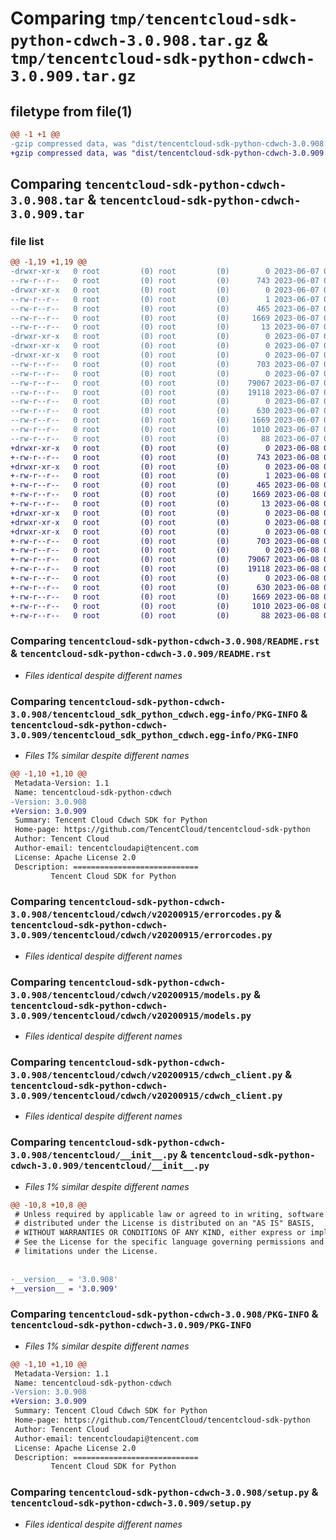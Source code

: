 # Comparing `tmp/tencentcloud-sdk-python-cdwch-3.0.908.tar.gz` & `tmp/tencentcloud-sdk-python-cdwch-3.0.909.tar.gz`

## filetype from file(1)

```diff
@@ -1 +1 @@
-gzip compressed data, was "dist/tencentcloud-sdk-python-cdwch-3.0.908.tar", last modified: Wed Jun  7 00:19:19 2023, max compression
+gzip compressed data, was "dist/tencentcloud-sdk-python-cdwch-3.0.909.tar", last modified: Thu Jun  8 00:20:04 2023, max compression
```

## Comparing `tencentcloud-sdk-python-cdwch-3.0.908.tar` & `tencentcloud-sdk-python-cdwch-3.0.909.tar`

### file list

```diff
@@ -1,19 +1,19 @@
-drwxr-xr-x   0 root         (0) root         (0)        0 2023-06-07 00:19:19.000000 tencentcloud-sdk-python-cdwch-3.0.908/
--rw-r--r--   0 root         (0) root         (0)      743 2023-06-07 00:19:19.000000 tencentcloud-sdk-python-cdwch-3.0.908/README.rst
-drwxr-xr-x   0 root         (0) root         (0)        0 2023-06-07 00:19:19.000000 tencentcloud-sdk-python-cdwch-3.0.908/tencentcloud_sdk_python_cdwch.egg-info/
--rw-r--r--   0 root         (0) root         (0)        1 2023-06-07 00:19:19.000000 tencentcloud-sdk-python-cdwch-3.0.908/tencentcloud_sdk_python_cdwch.egg-info/dependency_links.txt
--rw-r--r--   0 root         (0) root         (0)      465 2023-06-07 00:19:19.000000 tencentcloud-sdk-python-cdwch-3.0.908/tencentcloud_sdk_python_cdwch.egg-info/SOURCES.txt
--rw-r--r--   0 root         (0) root         (0)     1669 2023-06-07 00:19:19.000000 tencentcloud-sdk-python-cdwch-3.0.908/tencentcloud_sdk_python_cdwch.egg-info/PKG-INFO
--rw-r--r--   0 root         (0) root         (0)       13 2023-06-07 00:19:19.000000 tencentcloud-sdk-python-cdwch-3.0.908/tencentcloud_sdk_python_cdwch.egg-info/top_level.txt
-drwxr-xr-x   0 root         (0) root         (0)        0 2023-06-07 00:19:19.000000 tencentcloud-sdk-python-cdwch-3.0.908/tencentcloud/
-drwxr-xr-x   0 root         (0) root         (0)        0 2023-06-07 00:19:19.000000 tencentcloud-sdk-python-cdwch-3.0.908/tencentcloud/cdwch/
-drwxr-xr-x   0 root         (0) root         (0)        0 2023-06-07 00:19:19.000000 tencentcloud-sdk-python-cdwch-3.0.908/tencentcloud/cdwch/v20200915/
--rw-r--r--   0 root         (0) root         (0)      703 2023-06-07 00:19:19.000000 tencentcloud-sdk-python-cdwch-3.0.908/tencentcloud/cdwch/v20200915/errorcodes.py
--rw-r--r--   0 root         (0) root         (0)        0 2023-06-07 00:19:19.000000 tencentcloud-sdk-python-cdwch-3.0.908/tencentcloud/cdwch/v20200915/__init__.py
--rw-r--r--   0 root         (0) root         (0)    79067 2023-06-07 00:19:19.000000 tencentcloud-sdk-python-cdwch-3.0.908/tencentcloud/cdwch/v20200915/models.py
--rw-r--r--   0 root         (0) root         (0)    19118 2023-06-07 00:19:19.000000 tencentcloud-sdk-python-cdwch-3.0.908/tencentcloud/cdwch/v20200915/cdwch_client.py
--rw-r--r--   0 root         (0) root         (0)        0 2023-06-07 00:19:19.000000 tencentcloud-sdk-python-cdwch-3.0.908/tencentcloud/cdwch/__init__.py
--rw-r--r--   0 root         (0) root         (0)      630 2023-06-07 00:19:19.000000 tencentcloud-sdk-python-cdwch-3.0.908/tencentcloud/__init__.py
--rw-r--r--   0 root         (0) root         (0)     1669 2023-06-07 00:19:19.000000 tencentcloud-sdk-python-cdwch-3.0.908/PKG-INFO
--rw-r--r--   0 root         (0) root         (0)     1010 2023-06-07 00:19:19.000000 tencentcloud-sdk-python-cdwch-3.0.908/setup.py
--rw-r--r--   0 root         (0) root         (0)       88 2023-06-07 00:19:19.000000 tencentcloud-sdk-python-cdwch-3.0.908/setup.cfg
+drwxr-xr-x   0 root         (0) root         (0)        0 2023-06-08 00:20:04.000000 tencentcloud-sdk-python-cdwch-3.0.909/
+-rw-r--r--   0 root         (0) root         (0)      743 2023-06-08 00:20:04.000000 tencentcloud-sdk-python-cdwch-3.0.909/README.rst
+drwxr-xr-x   0 root         (0) root         (0)        0 2023-06-08 00:20:04.000000 tencentcloud-sdk-python-cdwch-3.0.909/tencentcloud_sdk_python_cdwch.egg-info/
+-rw-r--r--   0 root         (0) root         (0)        1 2023-06-08 00:20:04.000000 tencentcloud-sdk-python-cdwch-3.0.909/tencentcloud_sdk_python_cdwch.egg-info/dependency_links.txt
+-rw-r--r--   0 root         (0) root         (0)      465 2023-06-08 00:20:04.000000 tencentcloud-sdk-python-cdwch-3.0.909/tencentcloud_sdk_python_cdwch.egg-info/SOURCES.txt
+-rw-r--r--   0 root         (0) root         (0)     1669 2023-06-08 00:20:04.000000 tencentcloud-sdk-python-cdwch-3.0.909/tencentcloud_sdk_python_cdwch.egg-info/PKG-INFO
+-rw-r--r--   0 root         (0) root         (0)       13 2023-06-08 00:20:04.000000 tencentcloud-sdk-python-cdwch-3.0.909/tencentcloud_sdk_python_cdwch.egg-info/top_level.txt
+drwxr-xr-x   0 root         (0) root         (0)        0 2023-06-08 00:20:04.000000 tencentcloud-sdk-python-cdwch-3.0.909/tencentcloud/
+drwxr-xr-x   0 root         (0) root         (0)        0 2023-06-08 00:20:04.000000 tencentcloud-sdk-python-cdwch-3.0.909/tencentcloud/cdwch/
+drwxr-xr-x   0 root         (0) root         (0)        0 2023-06-08 00:20:04.000000 tencentcloud-sdk-python-cdwch-3.0.909/tencentcloud/cdwch/v20200915/
+-rw-r--r--   0 root         (0) root         (0)      703 2023-06-08 00:20:04.000000 tencentcloud-sdk-python-cdwch-3.0.909/tencentcloud/cdwch/v20200915/errorcodes.py
+-rw-r--r--   0 root         (0) root         (0)        0 2023-06-08 00:20:04.000000 tencentcloud-sdk-python-cdwch-3.0.909/tencentcloud/cdwch/v20200915/__init__.py
+-rw-r--r--   0 root         (0) root         (0)    79067 2023-06-08 00:20:04.000000 tencentcloud-sdk-python-cdwch-3.0.909/tencentcloud/cdwch/v20200915/models.py
+-rw-r--r--   0 root         (0) root         (0)    19118 2023-06-08 00:20:04.000000 tencentcloud-sdk-python-cdwch-3.0.909/tencentcloud/cdwch/v20200915/cdwch_client.py
+-rw-r--r--   0 root         (0) root         (0)        0 2023-06-08 00:20:04.000000 tencentcloud-sdk-python-cdwch-3.0.909/tencentcloud/cdwch/__init__.py
+-rw-r--r--   0 root         (0) root         (0)      630 2023-06-08 00:20:04.000000 tencentcloud-sdk-python-cdwch-3.0.909/tencentcloud/__init__.py
+-rw-r--r--   0 root         (0) root         (0)     1669 2023-06-08 00:20:04.000000 tencentcloud-sdk-python-cdwch-3.0.909/PKG-INFO
+-rw-r--r--   0 root         (0) root         (0)     1010 2023-06-08 00:20:04.000000 tencentcloud-sdk-python-cdwch-3.0.909/setup.py
+-rw-r--r--   0 root         (0) root         (0)       88 2023-06-08 00:20:04.000000 tencentcloud-sdk-python-cdwch-3.0.909/setup.cfg
```

### Comparing `tencentcloud-sdk-python-cdwch-3.0.908/README.rst` & `tencentcloud-sdk-python-cdwch-3.0.909/README.rst`

 * *Files identical despite different names*

### Comparing `tencentcloud-sdk-python-cdwch-3.0.908/tencentcloud_sdk_python_cdwch.egg-info/PKG-INFO` & `tencentcloud-sdk-python-cdwch-3.0.909/tencentcloud_sdk_python_cdwch.egg-info/PKG-INFO`

 * *Files 1% similar despite different names*

```diff
@@ -1,10 +1,10 @@
 Metadata-Version: 1.1
 Name: tencentcloud-sdk-python-cdwch
-Version: 3.0.908
+Version: 3.0.909
 Summary: Tencent Cloud Cdwch SDK for Python
 Home-page: https://github.com/TencentCloud/tencentcloud-sdk-python
 Author: Tencent Cloud
 Author-email: tencentcloudapi@tencent.com
 License: Apache License 2.0
 Description: ============================
         Tencent Cloud SDK for Python
```

### Comparing `tencentcloud-sdk-python-cdwch-3.0.908/tencentcloud/cdwch/v20200915/errorcodes.py` & `tencentcloud-sdk-python-cdwch-3.0.909/tencentcloud/cdwch/v20200915/errorcodes.py`

 * *Files identical despite different names*

### Comparing `tencentcloud-sdk-python-cdwch-3.0.908/tencentcloud/cdwch/v20200915/models.py` & `tencentcloud-sdk-python-cdwch-3.0.909/tencentcloud/cdwch/v20200915/models.py`

 * *Files identical despite different names*

### Comparing `tencentcloud-sdk-python-cdwch-3.0.908/tencentcloud/cdwch/v20200915/cdwch_client.py` & `tencentcloud-sdk-python-cdwch-3.0.909/tencentcloud/cdwch/v20200915/cdwch_client.py`

 * *Files identical despite different names*

### Comparing `tencentcloud-sdk-python-cdwch-3.0.908/tencentcloud/__init__.py` & `tencentcloud-sdk-python-cdwch-3.0.909/tencentcloud/__init__.py`

 * *Files 1% similar despite different names*

```diff
@@ -10,8 +10,8 @@
 # Unless required by applicable law or agreed to in writing, software
 # distributed under the License is distributed on an "AS IS" BASIS,
 # WITHOUT WARRANTIES OR CONDITIONS OF ANY KIND, either express or implied.
 # See the License for the specific language governing permissions and
 # limitations under the License.
 
 
-__version__ = '3.0.908'
+__version__ = '3.0.909'
```

### Comparing `tencentcloud-sdk-python-cdwch-3.0.908/PKG-INFO` & `tencentcloud-sdk-python-cdwch-3.0.909/PKG-INFO`

 * *Files 1% similar despite different names*

```diff
@@ -1,10 +1,10 @@
 Metadata-Version: 1.1
 Name: tencentcloud-sdk-python-cdwch
-Version: 3.0.908
+Version: 3.0.909
 Summary: Tencent Cloud Cdwch SDK for Python
 Home-page: https://github.com/TencentCloud/tencentcloud-sdk-python
 Author: Tencent Cloud
 Author-email: tencentcloudapi@tencent.com
 License: Apache License 2.0
 Description: ============================
         Tencent Cloud SDK for Python
```

### Comparing `tencentcloud-sdk-python-cdwch-3.0.908/setup.py` & `tencentcloud-sdk-python-cdwch-3.0.909/setup.py`

 * *Files identical despite different names*

